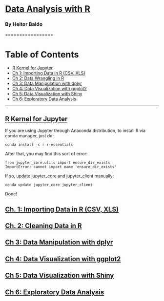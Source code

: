 # [Data Analysis with R]()


### By Heitor Baldo

=================


Table of Contents
=================

  * [R Kernel for Jupyter](#ch-1-)
  * [Ch 1: Importing Data in R (CSV, XLS)](#ch-2-)
  * [Ch 2: Data Wrangling in R](#ch-2-)
  * [Ch 3: Data Manipulation with dplyr](#ch-2-)
  * [Ch 4: Data Visualization with ggplot2](#ch-2-)
  * [Ch 5: Data Visualization with Shiny](#ch-2-)
  * [Ch 6: Exploratory Data Analysis](#ch-2-)

---

## [R Kernel for Jupyter]()



If you are using Jupyter through Anaconda distribution, to install R via conda manager, just do:

```
conda install -c r r-essentials
```

After that, you may find this sort of error: 

```
from jupyter_core.utils import ensure_dir_exists
ImportError: cannot import name 'ensure_dir_exists'
```

If so, update jupyter_core and jupyter_client manually:

```
conda update jupyter_core jupyter_client
```

Done!


## [Ch. 1: Importing Data in R (CSV, XLS)]()

## [Ch. 2: Cleaning Data in R]()

## [Ch 3: Data Manipulation with dplyr](#ch-2-)
 ##  [Ch 4: Data Visualization with ggplot2](#ch-2-)
 ##   [Ch 5: Data Visualization with Shiny](#ch-2-)
 ##   [Ch 6: Exploratory Data Analysis](#ch-2-)
